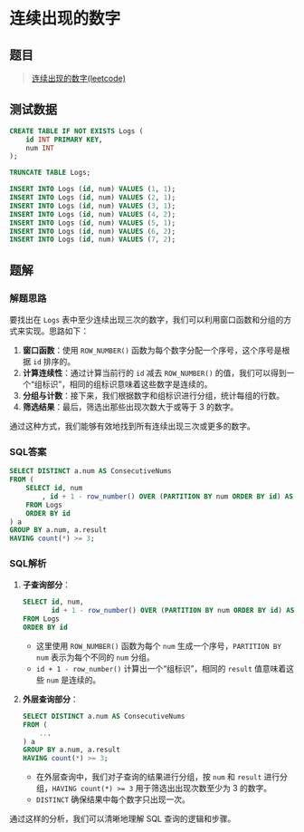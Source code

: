 # 连续出现的数字

## 题目

> [连续出现的数字(leetcode)](https://leetcode.cn/problems/consecutive-numbers/description/?envType=study-plan-v2&envId=sql-free-50)

## 测试数据

```sql
CREATE TABLE IF NOT EXISTS Logs (
    id INT PRIMARY KEY,
    num INT
);

TRUNCATE TABLE Logs;

INSERT INTO Logs (id, num) VALUES (1, 1);
INSERT INTO Logs (id, num) VALUES (2, 1);
INSERT INTO Logs (id, num) VALUES (3, 1);
INSERT INTO Logs (id, num) VALUES (4, 2);
INSERT INTO Logs (id, num) VALUES (5, 1);
INSERT INTO Logs (id, num) VALUES (6, 2);
INSERT INTO Logs (id, num) VALUES (7, 2);
```

## 题解

### 解题思路

要找出在 `Logs` 表中至少连续出现三次的数字，我们可以利用窗口函数和分组的方式来实现。思路如下：

1. **窗口函数**：使用 `ROW_NUMBER()` 函数为每个数字分配一个序号，这个序号是根据 `id` 排序的。
2. **计算连续性**：通过计算当前行的 `id` 减去 `ROW_NUMBER()` 的值，我们可以得到一个“组标识”，相同的组标识意味着这些数字是连续的。
3. **分组与计数**：接下来，我们根据数字和组标识进行分组，统计每组的行数。
4. **筛选结果**：最后，筛选出那些出现次数大于或等于 3 的数字。

通过这种方式，我们能够有效地找到所有连续出现三次或更多的数字。

### SQL答案

```sql
SELECT DISTINCT a.num AS ConsecutiveNums
FROM (
	SELECT id, num
		, id + 1 - row_number() OVER (PARTITION BY num ORDER BY id) AS result
	FROM Logs
	ORDER BY id
) a
GROUP BY a.num, a.result
HAVING count(*) >= 3;
```

### SQL解析

1. **子查询部分**：
   ```sql
   SELECT id, num,
          id + 1 - row_number() OVER (PARTITION BY num ORDER BY id) AS result
   FROM Logs
   ORDER BY id
   ```
    - 这里使用 `ROW_NUMBER()` 函数为每个 `num` 生成一个序号，`PARTITION BY num` 表示为每个不同的 `num` 分组。
    - `id + 1 - row_number()` 计算出一个“组标识”，相同的 `result` 值意味着这些 `num` 是连续的。

2. **外层查询部分**：
   ```sql
   SELECT DISTINCT a.num AS ConsecutiveNums
   FROM (
       ...
   ) a
   GROUP BY a.num, a.result
   HAVING count(*) >= 3;
   ```
    - 在外层查询中，我们对子查询的结果进行分组，按 `num` 和 `result` 进行分组，`HAVING count(*) >= 3` 用于筛选出出现次数至少为 3 的数字。
    - `DISTINCT` 确保结果中每个数字只出现一次。

通过这样的分析，我们可以清晰地理解 SQL 查询的逻辑和步骤。